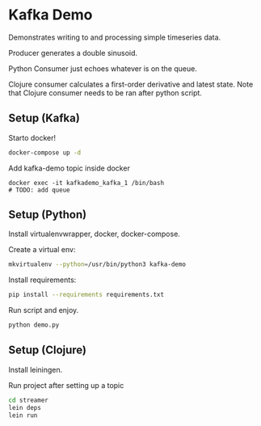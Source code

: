 # Kafka Demo

Demonstrates writing to and processing simple timeseries data.

Producer generates a double sinusoid.

Python Consumer just echoes whatever is on the queue.

Clojure consumer calculates a first-order derivative and latest state.
Note that Clojure consumer needs to be ran after python script.

## Setup (Kafka)

Starto docker!
```bash
docker-compose up -d
```

Add kafka-demo topic inside docker
```
docker exec -it kafkademo_kafka_1 /bin/bash
# TODO: add queue
```

## Setup (Python)

Install virtualenvwrapper, docker, docker-compose.

Create a virtual env:
```bash
mkvirtualenv --python=/usr/bin/python3 kafka-demo
```

Install requirements:
```bash
pip install --requirements requirements.txt
```

Run script and enjoy.
```bash
python demo.py
```

## Setup (Clojure)

Install leiningen.

Run project after setting up a topic
```bash
cd streamer
lein deps
lein run
```
